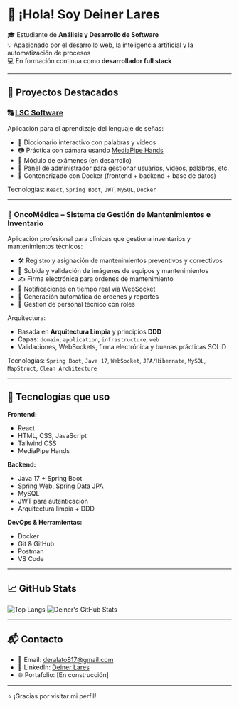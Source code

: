 # 👋 ¡Hola! Soy Deiner Lares

🎓 Estudiante de **Análisis y Desarrollo de Software**  
💡 Apasionado por el desarrollo web, la inteligencia artificial y la automatización de procesos  
💻 En formación continua como **desarrollador full stack**  

---

## 🚀 Proyectos Destacados

### 🔠 [LSC Software](https://github.com/rafael07-dev/lsc-software)
Aplicación para el aprendizaje del lenguaje de señas:
- 📘 Diccionario interactivo con palabras y videos
- 📷 Práctica con cámara usando [MediaPipe Hands](https://google.github.io/mediapipe/)
- 🧪 Módulo de exámenes (en desarrollo)
- 🔐 Panel de administrador para gestionar usuarios, videos, palabras, etc.
- 🐳 Contenerizado con Docker (frontend + backend + base de datos)

Tecnologías: `React`, `Spring Boot`, `JWT`, `MySQL`, `Docker`

---

### 🏥 OncoMédica – Sistema de Gestión de Mantenimientos e Inventario
Aplicación profesional para clínicas que gestiona inventarios y mantenimientos técnicos:
- 🛠️ Registro y asignación de mantenimientos preventivos y correctivos
- 📁 Subida y validación de imágenes de equipos y mantenimientos
- ✍️ Firma electrónica para órdenes de mantenimiento
- 🔔 Notificaciones en tiempo real vía WebSocket
- 📑 Generación automática de órdenes y reportes
- 👥 Gestión de personal técnico con roles

Arquitectura:
- Basada en **Arquitectura Limpia** y principios **DDD**
- Capas: `domain`, `application`, `infrastructure`, `web`
- Validaciones, WebSockets, firma electrónica y buenas prácticas SOLID

Tecnologías: `Spring Boot`, `Java 17`, `WebSocket`, `JPA/Hibernate`, `MySQL`, `MapStruct`, `Clean Architecture`

---

## 🧰 Tecnologías que uso

**Frontend:**
- React
- HTML, CSS, JavaScript
- Tailwind CSS
- MediaPipe Hands

**Backend:**
- Java 17 + Spring Boot
- Spring Web, Spring Data JPA
- MySQL
- JWT para autenticación
- Arquitectura limpia + DDD

**DevOps & Herramientas:**
- Docker
- Git & GitHub
- Postman
- VS Code

---

## 📈 GitHub Stats

![Top Langs](https://github-readme-stats.vercel.app/api/top-langs/?username=rafael07-dev&layout=compact&theme=github_dark)
![Deiner's GitHub Stats](https://github-readme-stats.vercel.app/api?username=rafael07-dev&show_icons=true&theme=github_dark)

---

## 📬 Contacto

- 📧 Email: deralato817@gmail.com
- 💼 LinkedIn: [Deiner Lares](https://www.linkedin.com/in/deiner-rafael-lares-torres-743984218/)
- 🌐 Portafolio: [En construcción]

---

⭐ ¡Gracias por visitar mi perfil!

